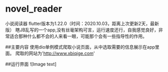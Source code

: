 # novel_reader

小说阅读器
flutter版本为1.22.0（时间：2020.10.03，距离上次更新2天，最新版）
瞎JB乱写的一个app,没有丝毫架构可言，运行速度还行，自我感觉良好，非常适合那种什么都不会的人来看一眼，可能那个会有一些指导性的作用。

##主要内容
使用dio单例模式爬取小说页面，从中选取需要的信息展示在app里面。
爬取的网站为'http://www.xbiqige.com'

##运行界面
![Image text]
